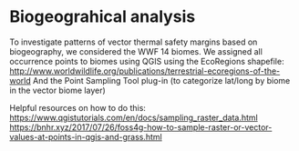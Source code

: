 # Biogeograhical analysis

To investigate patterns of vector thermal safety margins based on biogeography, we considered the WWF 14 biomes. 
We assigned all occurrence points to biomes using QGIS using the EcoRegions shapefile: http://www.worldwildlife.org/publications/terrestrial-ecoregions-of-the-world
And the Point Sampling Tool plug-in (to categorize lat/long by biome in the vector biome layer) 

Helpful resources on how to do this:
https://www.qgistutorials.com/en/docs/sampling_raster_data.html
https://bnhr.xyz/2017/07/26/foss4g-how-to-sample-raster-or-vector-values-at-points-in-qgis-and-grass.html
